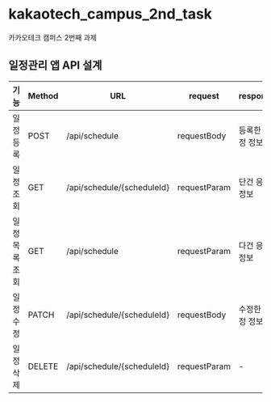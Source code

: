 # kakaotech_campus_2nd_task
카카오테크 캠퍼스 2번째 과제

## 일정관리 앱 API 설계
|기능|Method|URL|request|response|상태코드|
|------|---|---|------|------|------|
|일정 등록|POST|/api/schedule|requestBody|등록한 일정 정보|200: 정상등록|
|일정 조회|GET|/api/schedule/{scheduleId}|requestParam|단건 응답 정보|200: 정상조회|
|일정 목록 조회|GET|/api/schedule|requestParam|다건 응답 정보|200: 정상조회|
|일정 수정|PATCH|/api/schedule/{scheduleId}|requestBody|수정한 일정 정보|200: 정상수정|
|일정 삭제|DELETE|/api/schedule/{scheduleId}|requestParam|-|200: 정상삭제|
